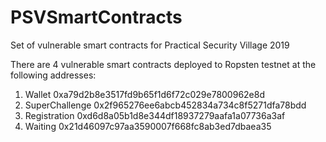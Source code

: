 # PSVSmartContracts
Set of vulnerable smart contracts for Practical Security Village 2019

There are 4 vulnerable smart contracts deployed to Ropsten testnet at the following addresses:
1. Wallet 0xa79d2b8e3517fd9b65f1d6f72c029e7800962e8d
2. SuperChallenge 0x2f965276ee6abcb452834a734c8f5271dfa78bdd
3. Registration 0xd6d8a05b1d8e344df18937279aafa1a07736a3af
4. Waiting 0x21d46097c97aa3590007f668fc8ab3ed7dbaea35

